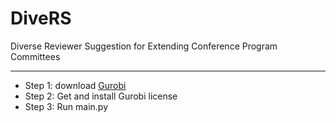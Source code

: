 # DiveRS
Diverse Reviewer Suggestion for Extending Conference Program Committees

---

* Step 1: download [Gurobi](https://www.gurobi.com/)
* Step 2: Get and install Gurobi license
* Step 3: Run main.py
